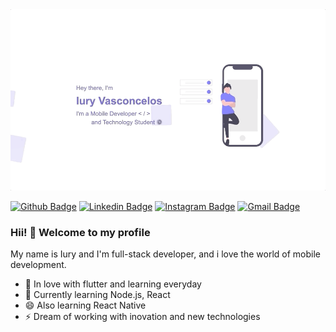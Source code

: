 <img src="https://github.com/iury0393/iury0393/blob/master/README2.gif?raw=true"/>

[![Github Badge](https://img.shields.io/badge/-Github-000?style=plastic&logo=Github&logoColor=white&link=https://github.com/iury0393)](https://github.com/iury0393)
[![Linkedin Badge](https://img.shields.io/badge/-LinkedIn-blue?style=plastic&logo=Linkedin&logoColor=white&link=https://www.linkedin.com/in/iury-vasconcelos-dev/)](https://www.linkedin.com/in/iury-vasconcelos-dev/)
[![Instagram Badge](https://img.shields.io/badge/-Instagram-F38B28?style=plastic&labelColor=F38B28&logo=instagram&logoColor=white&link=https://www.instagram.com/iury.vasc/)](https://www.instagram.com/iury.vasc/)
[![Gmail Badge](https://img.shields.io/badge/-Gmail-c14438?style=plastic&logo=Gmail&logoColor=white&link=mailto:iury0393@gmail.com)](mailto:iury0393@gmail.com)

### Hii! 👋 Welcome to my profile

My name is Iury and I'm full-stack developer, and i love the world of mobile development.

 - 💙 In love with flutter and learning everyday
 - 🌱 Currently learning Node.js, React
 - 😄 Also learning React Native
 - ⚡ Dream of working with inovation and new technologies


<!--
**iury0393/iury0393** is a ✨ _special_ ✨ repository because its `README.md` (this file) appears on your GitHub profile.

Here are some ideas to get you started:

- 🔭 I’m currently working on ...
- 🌱 I’m currently learning ...
- 👯 I’m looking to collaborate on ...
- 🤔 I’m looking for help with ...
- 💬 Ask me about ...
- 📫 How to reach me: ...
- 😄 Pronouns: ...
- ⚡ Fun fact: ...
-->
